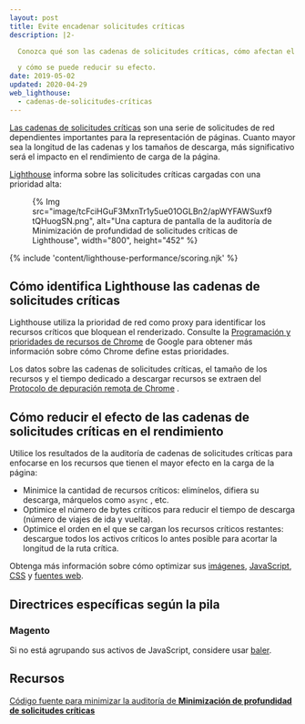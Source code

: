 ```yaml
---
layout: post
title: Evite encadenar solicitudes críticas
description: |2-

  Conozca qué son las cadenas de solicitudes críticas, cómo afectan el rendimiento de la página web,

  y cómo se puede reducir su efecto.
date: 2019-05-02
updated: 2020-04-29
web_lighthouse:
  - cadenas-de-solicitudes-críticas
---
```


[Las cadenas de solicitudes críticas](https://developers.google.com/web/fundamentals/performance/critical-rendering-path) son una serie de solicitudes de red dependientes importantes para la representación de páginas. Cuanto mayor sea la longitud de las cadenas y los tamaños de descarga, más significativo será el impacto en el rendimiento de carga de la página.

[Lighthouse](https://developer.chrome.com/docs/lighthouse/overview/) informa sobre las solicitudes críticas cargadas con una prioridad alta:

<figure>{% Img src="image/tcFciHGuF3MxnTr1y5ue01OGLBn2/apWYFAWSuxf9tQHuogSN.png", alt="Una captura de pantalla de la auditoría de Minimización de profundidad de solicitudes críticas de Lighthouse", width="800", height="452" %}</figure>

{% include 'content/lighthouse-performance/scoring.njk' %}

## Cómo identifica Lighthouse las cadenas de solicitudes críticas

Lighthouse utiliza la prioridad de red como proxy para identificar los recursos críticos que bloquean el renderizado. Consulte la [Programación y prioridades de recursos de Chrome](https://docs.google.com/document/d/1bCDuq9H1ih9iNjgzyAL0gpwNFiEP4TZS-YLRp_RuMlc/edit) de Google para obtener más información sobre cómo Chrome define estas prioridades.

Los datos sobre las cadenas de solicitudes críticas, el tamaño de los recursos y el tiempo dedicado a descargar recursos se extraen del [Protocolo de depuración remota de Chrome](https://github.com/ChromeDevTools/devtools-protocol) .

## Cómo reducir el efecto de las cadenas de solicitudes críticas en el rendimiento

Utilice los resultados de la auditoría de cadenas de solicitudes críticas para enfocarse en los recursos que tienen el mayor efecto en la carga de la página:

- Minimice la cantidad de recursos críticos: elimínelos, difiera su descarga, márquelos como `async` , etc.
- Optimice el número de bytes críticos para reducir el tiempo de descarga (número de viajes de ida y vuelta).
- Optimice el orden en el que se cargan los recursos críticos restantes: descargue todos los activos críticos lo antes posible para acortar la longitud de la ruta crítica.

Obtenga más información sobre cómo optimizar sus [imágenes](/use-imagemin-to-compress-images), [JavaScript](/apply-instant-loading-with-prpl), [CSS](/defer-non-critical-css) y [fuentes web](/avoid-invisible-text).

## Directrices específicas según la pila

### Magento

Si no está agrupando sus activos de JavaScript, considere usar [baler](https://github.com/magento/baler).

## Recursos

[Código fuente para minimizar la auditoría de **Minimización de profundidad de solicitudes críticas**](https://github.com/GoogleChrome/lighthouse/blob/master/lighthouse-core/audits/critical-request-chains.js)
